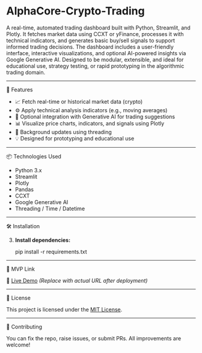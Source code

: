 # AlphaCore-Crypto-Trading
A real-time, automated trading dashboard built with Python, Streamlit, and Plotly. It fetches market data using CCXT or yFinance, processes it with technical indicators, and generates basic buy/sell signals to support informed trading decisions. The dashboard includes a user-friendly interface, interactive visualizations, and optional AI-powered insights via Google Generative AI. Designed to be modular, extensible, and ideal for educational use, strategy testing, or rapid prototyping in the algorithmic trading domain.

---

 🚀 Features

- 📈 Fetch real-time or historical market data (crypto)
- ⚙️ Apply technical analysis indicators (e.g., moving averages)
- 🧠 Optional integration with Generative AI for trading suggestions
- 📊 Visualize price charts, indicators, and signals using Plotly
- 🔁 Background updates using threading
- 💡 Designed for prototyping and educational use

---

📦 Technologies Used

- Python 3.x
- Streamlit
- Plotly
- Pandas 
- CCXT 
- Google Generative AI 
- Threading / Time / Datetime

---

🛠️ Installation

3. **Install dependencies:**
   
   pip install -r requirements.txt
   
---

📌 MVP Link

🔗 [Live Demo](https://your-streamlit-url.streamlit.app) *(Replace with actual URL after deployment)*

---

📜 License

This project is licensed under the [MIT License](LICENSE).

---

🤝 Contributing

You can fix the repo, raise issues, or submit PRs. All improvements are welcome!
